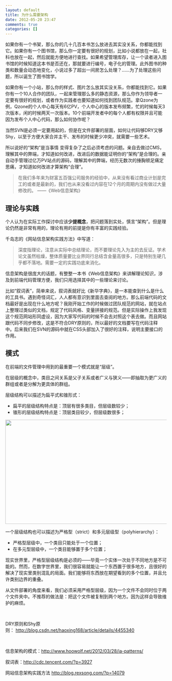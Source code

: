 ```yaml
---
layout: default
title: 为什么需要架构
date: 2012-05-20 23:47
comments: true
categories: []
---
```

如果你有一个书架，那么你的几十几百本书怎么放进去其实没关系，你都能找到它。如果你有一个图书馆，那么你一定要有很好的规划，比如小说都放在一起，社科也放在一起，然后就能方便地进行查找。如果希望管理库存，让一个读者进入图书馆的时候知道这本书是否还在，那就要进行编号，电子化的管理。此外图书的种类和数量会动态地变化，小说过多了超出一间房怎么处理？……为了处理这些问题，所以诞生了图书馆学。

如果你有一个小站，那么你的样式、图片怎么放其实没关系，你都能找到它。如果你有一个10人合作的团队，一起来管理那么多的静态资源，那么你作为领导者一定要有很好的规划，或者作为实践者也要知道如何找到团队规范。拿Qzone为例，Qzone的个人中心每天有6亿PV，个人中心的版本发布频繁，忙的时候每天3次版本，闲的时候两天一次版本。10个前端开发者中的每个人都有权限并且可能因为发布个人中心代码，那么如何协作呢？

当然SVN是必须一定要用起的，但是在文件部署的层面，如何让代码够DRY又够Shy，以至于方便大家合并主干、发布的时候更少冲突，就需要一些艺术。

所以说好的“架构”是当事情 变得复杂了之后必须考虑的问题。亲自去做过CMS，理解其中的弊端，才知道如何改进，改进后的数据能证明你的“架构”是合理的。亲自动手管理过亿万PV站点的源码，理解其中的弊端，经历无数次的捶胸顿足痛定思痛，才知道如何改进才算架构“合理”。
<blockquote>在我们多年来为财富五百强公司服务的经验中，从来没有看过商业计划是完工的或者是最新的，我们也从来没看过内容在12个月的周期内没有做过大量修改的。
——《Web信息架构》</blockquote>
<h2>理论与实践</h2>
个人认为在实际工作探讨中应该<strong>少提概念</strong>，把问题落到实处，慎言“架构”。但是理论仍然是非常有用的，理论有用的前提是你有丰富的实践经验。

千岛志的《网站信息架构实践方法》中写道：
<blockquote>深度指理论，注意从实际中总结理论，而不要理论先入为主的去反证。学术论文虽然枯燥，整体质量要比业界同行总结含金量高很多，只是特别生硬几乎都不落地。需要一定的实践功底来消化。</blockquote>
信息架构是很庞大的话题，有整整一本书《Web信息架构》来讲解理论知识，涉及到前端代码管理方便，我们只用选择其中的一些理论来讨论。

比如“叙词表”，简单来说，叙词表就好比《新华字典》，是一本能查到什么是什么的工具书。遇到奇怪词汇，人人都有意识到里面去查阅的地方。那么前端代码的文档最好是出现在什么地方呢？我刚开始工作的时候做过团队规范的网站，就在站点上整理过类似的文档，规定了代码风格、变量拼接的规范。但是实际操作上我发现这个规范网站形同虚设，因为大家写代码的时候不会去对照这个表去做。而且网站跟代码不同步修改，这是不符合DRY原则的，所以最好的文档要写在代码注释中。后来我们在SVN的源码中就在CSS头部加入了很好的注释，说明主要接口的作用。
<h2>模式</h2>
在前端的文件管理中用到的最重要一个模式就是“层级”。

在层级的概念中，类目之间关系是父子关系或者广义与狭义——即抽取为更广义的群组或者是分解为更具体的群组。

层级结构可以描述为扁平式和锥形式：
<ul>
	<li>扁平的层级结构特点是：顶层有很多类目，但层级数较少；</li>
	<li>锥形的层级结构特点是：顶层类目较少，但层级数很多；</li>
</ul>
<a href="http://yuguo.us/files/2012/05/ia-1.png"><img class="aligncenter size-full wp-image-1199" title="ia-1" src="http://yuguo.us/files/2012/05/ia-1.png" alt="" width="562" height="325" data-pinit="registered" /></a>

一个层级结构也可以描述为严格型（strict）和多元层级型（polyhierarchy）：
<ul>
	<li>严格型层级中，一个类目只能处于一个位置；</li>
	<li>在多元型层级中，一个类目能够置于多个位置；</li>
</ul>
现实世界里，严格型层级结构是必须的——毕竟一个实体一次处于不同地方是不可能的。然而，在数字世界里，我们很容易就能让一个东西置于很多地方，且很好的解决了现实里类别混乱的局面。我们能够将东西放在期望看到的多个位置，并且允许类别边界的重叠。

从文件部署的角度来看，我们必须采用严格型层级，因为一个文件不会同时位于两个文件夹中。不推荐的做法是：把这个文件被复制到两个地方。因为这样会导致维护的麻烦。

&nbsp;

DRY原则和Shy原则： <a href="http://blog.csdn.net/haoxing168/article/details/4455340">http://blog.csdn.net/haoxing168/article/details/4455340</a>

&nbsp;

信息架构的模式：<a href="http://www.hoowolf.net/2012/03/28/ia-patterns/">http://www.hoowolf.net/2012/03/28/ia-patterns/</a>

叙词表：<a href="http://cdc.tencent.com/?p=3927">http://cdc.tencent.com/?p=3927</a>

网站信息架构实践方法 <a href="http://blog.rexsong.com/?p=14079">http://blog.rexsong.com/?p=14079</a>

&nbsp;
